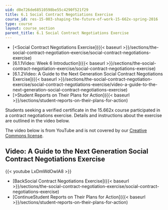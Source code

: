 ```yaml
---
uid: d0e726de68510598be55c4290f521f29
title: 6.1 Social Contract Negotiations Exercise
course_id: res-15-003-shaping-the-future-of-work-15-662x-spring-2016
type: course
layout: course_section
parent_title: 6.1 Social Contract Negotiations Exercise
---
```


*   [<Social Contract Negotiations Exercise]({{< baseurl >}}/sections/the-social-contract-negotiation-exercise/social-contract-negotiations-exercise)
*   [6.1.1Video: Week 6 Introduction]({{< baseurl >}}/sections/the-social-contract-negotiation-exercise/social-contract-negotiations-exercise)
*   [6.1.2Video: A Guide to the Next Generation Social Contract Negotiations Exercise]({{< baseurl >}}/sections/the-social-contract-negotiation-exercise/social-contract-negotiations-exercise/video-a-guide-to-the-next-generation-social-contract-negotiations-exercise)
*   [\>Student Reports on Their Plans for Action]({{< baseurl >}}/sections/student-reports-on-their-plans-for-action)

Students seeking a verified certificate in the 15.662x course participated in a contract negotiations exercise. Details and instructions about the exercise are outlined in the video below.

The video below is from YouTube and is not covered by our [Creative Commons license](/terms/#cc).

Video: A Guide to the Next Generation Social Contract Negotiations Exercise
---------------------------------------------------------------------------

{{< youtube LxDmWdOwIA8 >}}

*   [BackSocial Contract Negotiations Exercise]({{< baseurl >}}/sections/the-social-contract-negotiation-exercise/social-contract-negotiations-exercise)
*   [ContinueStudent Reports on Their Plans for Action]({{< baseurl >}}/sections/student-reports-on-their-plans-for-action)